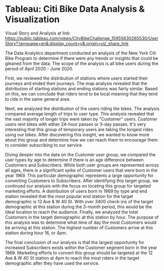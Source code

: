 # Tableau: Citi Bike Data Analysis & Visualization

Visual Story and Analysis at link: https://public.tableau.com/views/CityBikeChallenge_15955630265530/UserStory?:language=en&:display_count=y&:origin=viz_share_link

The Data Analytics department conducted an analysis of the New York Citi Bike Program to determine if there were any trends or insights that could be gleaned from the data. The scope of the analysis is all bike users during the period of April 2020 - June 2020.

First, we reviewed the distribution of stations where users started their journeys and ended their journeys. The map analysis revealed that the distribution of starting stations and ending stations was fairly similar. Based on this, we can conclude that riders tend to be local meaning that they tend to ride in the same general area.

Next, we analyzed the distribution of the users riding the bikes. The analysis compared average length of trips to user type. This analysis revealed that the vast majority of longer trips were taken by "Customer" users. Customer users rent bikes with either 24-hour passes or 3-day passes. It's very interesting that this group of temporary users are taking the longest rides using our bikes. After discovering this insight, we wanted to know more about this group and determine how we can reach them to encourage them to consider subscribing to our service.

Diving deeper into the data on the Customer user group, we compared the user types by age to determine if there is an age difference between Customers and Subscribers. While both user groups are represented across all ages, there is a significant spike of Customer users that were born in the year 1969. This particular demographic represents a large opportunity for converting Customers to Subscribers. After identifying this target group, we continued our analysis with the focus on locating this group for targeted marketing efforts. A distribution of users born in 1969 by type and end station revealed that the most popular end station for the target demographic is 12 Ave & W 40 St. With over 3400 check-ins of the target demographic at this station during the 3-month period, this would be the ideal location to reach the audience. Finally, we analyzed the total Customers in the target demographic at this station by hour. The purpose of this analysis was to determine what time of day the most Customers would be arriving at this station. The highest number of Customers arrive at this station during hour 16, or 4pm.

The final conclusion of our analysis is that the largest opportunity for increased Subscribers exists within the Customer segment born in the year 1969. Marketing efforts to convert this group should be targeted at the 12 Ave & W 40 St station at 4pm to reach the most riders in the target demographic after they have used the service.